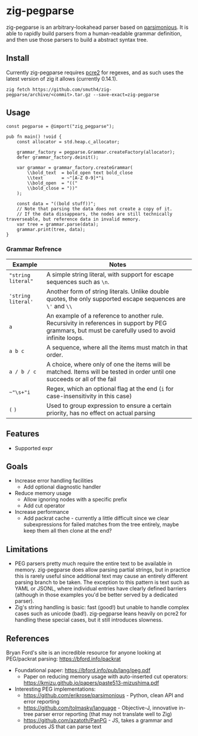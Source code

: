 # zig-pegparse

zig-pegparse is an arbitrary-lookahead parser based on
[parsimonious](https://github.com/erikrose/parsimonious). It is able
to rapidly build parsers from a human-readable grammar definition, and
then use those parsers to build a abstract syntax tree.

## Install

Currently zig-pegparse requires
[pcre2](https://github.com/PCRE2Project/pcre2) for regexes, and as
such uses the latest version of zig it allows (currently 0.14.1).

```
zig fetch https://github.com/smuth4/zig-pegparse/archive/<commit>.tar.gz --save-exact=zig-pegparse
```

## Usage

```zig
const pegparse = @import("zig_pegparse");

pub fn main() !void {
    const allocator = std.heap.c_allocator;

    grammar_factory = pegparse.Grammar.createFactory(allocator);
    defer grammar_factory.deinit();
    
    var grammar = grammar_factory.createGrammar(
        \\bold_text  = bold_open text bold_close
        \\text       = ~"[A-Z 0-9]*"i
        \\bold_open  = "(("
        \\bold_close = "))"
    );
    
    const data = "((bold stuff))";
    // Note that parsing the data does not create a copy of it.
    // If the data dissappears, the nodes are still technically traverseable, but reference data in invalid memory.
    var tree = grammar.parse(data);
    grammar.print(tree, data);
}
```

### Grammar Refrence

| Example            | Notes                                                                                                                                                |
|--------------------|------------------------------------------------------------------------------------------------------------------------------------------------------|
| `"string literal"` | A simple string literal, with support for escape sequences such as `\n`.                                                                             |
| `'string literal'` | Another form of string literals. Unlike double quotes, the only supported escape sequences are `\'` and `\\`                                         |
| `a`                | An example of a reference to another rule. Recursivity in references in support by PEG grammars, but must be carefully used to avoid infinite loops. |
| `a b c`            | A sequence, where all the items must match in that order.                                                                                            |
| `a / b / c`        | A choice, where only of one the items will be matched. Items will be tested in order until one succeeds or all of the fail                           |
| `~"\s+"i`          | Regex, which an optional flag at the end (`i` for case-insensitivity in this case)                                                                   |
| `(` `)`            | Used to group expression to ensure a certain priority, has no effect on actual parsing                                                               |


## Features

* Supported expr

## Goals

* Increase error handling facilities
  * Add optional diagnostic handler
* Reduce memory usage
  * Allow ignoring nodes with a specific prefix
  * Add cut operator
* Increase performance
  * Add packrat cache - currently a little difficult since we clear
    subexpressions for failed matches from the tree entirely, maybe
    keep them all then clone at the end?


## Limitations

- PEG parsers pretty much require the entire text to be available in memory. zig-pegparse does allow parsing partial strings, but in practice this is rarely useful since additional text may cause an entirely different parsing branch to be taken. The exception to this pattern is text such as YAML or JSONL, where individual entries have clearly defined barriers (although in those examples you'd be better served by a dedicated parser).
- Zig's string handling is basic: fast (good!) but unable to handle complex cases such as unicode (bad!). zig-pegparse leans heavily on pcre2 for handling these special cases, but it still introduces slowness.

## References

Bryan Ford's site is an incredible resource for anyone looking at PEG/packrat parsing: https://bford.info/packrat

- Foundational paper: https://bford.info/pub/lang/peg.pdf 
  - Paper on reducing memory usage with auto-inserted cut operators: https://kmizu.github.io/papers/paste513-mizushima.pdf
- Interesting PEG implementations:
  - https://github.com/erikrose/parsimonious - Python, clean API and error reporting
  - https://github.com/tolmasky/language - Objective-J, innovative in-tree parser error reporting (that may not translate well to Zig)
  - https://github.com/azatoth/PanPG - JS, takes a grammar and produces JS that can parse text
